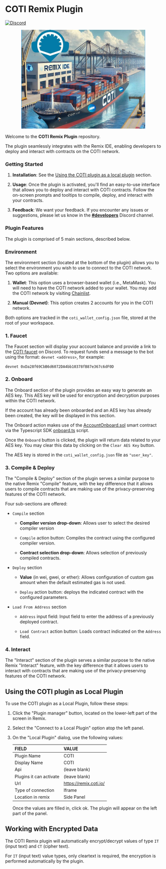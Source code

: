 # COTI Remix Plugin

[![Discord](https://img.shields.io/discord/386571547508473876?label=Discord)](https://discord.gg/YdTB3P5P)

<p align="center">
  <img src="remix_plugin_cover.jpg" style="width:400px" />
</p>

Welcome to the **COTI Remix Plugin** repository.

The plugin seamlessly integrates with the Remix IDE, enabling developers to deploy and interact with contracts on the COTI network.

### Getting Started

1. **Installation**: See the [Using the COTI plugin as a local plugin](https://github.com/coti-io/coti-remix-plugin?tab=readme-ov-file#using-the-coti-plugin-as-local-plugin) section.

[//]: <Simply [open Remix](https://remix.ethereum.org/) and click the `Plugin Manager` icon on the lower-left part of the screen. Type "COTI" on the searchbox, once the plugin is visible, click "Activate".>

[//]: <For an even simpler, one-click installation, use [this direct link](TBD) and get going.>

2. **Usage**: Once the plugin is activated, you'll find an easy-to-use interface that allows you to deploy and interact with COTI contracts. Follow the on-screen prompts and tooltips to compile, deploy, and interact with your contracts.

3. **Feedback**: We want your feedback. If you encounter any issues or suggestions, please let us know in the **[#developers](https://discord.gg/YdTB3P5P)** Discord channel.

### Plugin Features

The plugin is comprised of 5 main sections, described below.

### Environment

The environment section (located at the bottom of the plugin) allows you to select the environment you wish to use to connect to the COTI network. Two options are available:

1. **Wallet**: This option uses a browser-based wallet (i.e., MetaMask). You will need to have the COTI network added to your wallet. You may add the COTI network by visiting [Chainlist](https://chainlist.org/chain/13068200).

2. **Manual (Devnet)**: This option creates 2 accounts for you in the COTI network. 

Both options are tracked in the `coti_wallet_config.json` file, stored at the root of your workspace.

### 1. Faucet

The Faucet section will display your account balance and provide a link to the [COTI faucet](https://faucet.coti.io) on Discord. To request funds send a message to the bot using the format: `devnet <address>`, for example:

    devnet 0xDa28f69CbB6d6072DA4bb10378fB87e367c6dF0D

### 2. Onboard

The Onboard section of the plugin provides an easy way to generate an AES key. This AES key will be used for encryption and decryption purposes within the COTI network.

If the account has already been onboarded and an AES key has already been created, the key will be displayed in this section.

The Onboard action makes use of the [AccountOnboard.sol](https://github.com/coti-io/confidentiality-contracts/blob/main/contracts/AccountOnboard/AccountOnboard.sol) smart contract via the Typescript SDK [onboard.ts](https://github.com/coti-io/coti-sdk-typescript/blob/main/src/account/onboard.ts) script.

Once the `Onboard` button is clicked, the plugin will return data related to your AES key. You may clear this data by clicking on the `Clear AES Key` button.

The AES key is stored in the `coti_wallet_config.json` file as `"user_key"`.

### 3. Compile & Deploy

The "Compile & Deploy" section of the plugin serves a similar purpose to the native Remix "Compile" feature, with the key difference that it allows users to compile contracts that are making use of the privacy-preserving features of the COTI network.

Four sub-sections are offered:

- `Compile` section

    - **Compiler version drop-down**: Allows user to select the desired compiler version

    - `Compile` action button: Compiles the contract using the configured compiler version.

    - **Contract selection drop-down**: Allows selection of previously compiled contracts.

- `Deploy` section

    - **Value** (in wei, gwei, or ether): Allows configuration of custom gas amount when the default estimated gas is not used.

    - `Deploy` action button: deploys the indicated contract with the configured parameters.

- `Load From Address` section

    - `Address` input field: Input field to enter the address of a previously deployed contract.

    - `Load Contract` action button: Loads contract indicated on the `Address` field.

### 4. Interact

The "Interact" section of the plugin serves a similar purpose to the native Remix "Interact" feature, with the key difference that it allows users to interact with contracts that are making use of the privacy-preserving features of the COTI network.

## Using the COTI plugin as Local Plugin

To use the COTI plugin as a Local Plugin, follow these steps:

1. Click the "Plugin manager" button, located on the lower-left part of the screen in Remix.

2. Select the "Connect to a Local Plugin" option atop the left panel.

3. On the "Local Plugin" dialog, use the following values:

    | FIELD                   | VALUE                  |
    |-------------------------|------------------------|
    | Plugin Name             | COTI                   |
    | Display Name            | COTI                   |
    | Api                     | (leave blank)          |
    | Plugins it can activate | (leave blank)          |
    | Url                     | https://remix.coti.io/ |
    | Type of connection      | Iframe                 |
    | Location in remix       | Side Panel             |

    Once the values are filled in, click ok. The plugin will appear on the left part of the panel.

## Working with Encrypted Data

The COTI Remix plugin will automatically encrypt/decrypt values of type `IT` (input text) and `CT` (cipher text).

For `IT` (input text) value types, only cleartext is required, the encryption is performed automatically by the plugin.